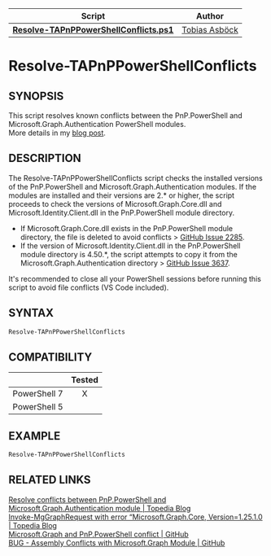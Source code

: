 | Script                                                      | Author       | 
| ------------------------------------------------------------ | ------------ | 
| **[Resolve-TAPnPPowerShellConflicts.ps1](/Scripts/Resolve-TAPnPPowerShellConflicts.ps1)** | [Tobias Asböck](https://www.linkedin.com/in/tobiasasboeck/)
# Resolve-TAPnPPowerShellConflicts

## SYNOPSIS
This script resolves known conflicts between the PnP.PowerShell and Microsoft.Graph.Authentication PowerShell modules.   
More details in my [blog post](https://blog-en.topedia.com/2024/04/resolve-conflicts-between-pnppowershell-and-microsoftgraphauthentication-module). 

## DESCRIPTION
The Resolve-TAPnPPowerShellConflicts script checks the installed versions of the PnP.PowerShell and Microsoft.Graph.Authentication modules. 
If the modules are installed and their versions are 2.* or higher, the script proceeds to check the versions of Microsoft.Graph.Core.dll and Microsoft.Identity.Client.dll in the PnP.PowerShell module directory.
  - If Microsoft.Graph.Core.dll exists in the PnP.PowerShell module directory, the file is deleted to avoid conflicts > [GitHub Issue 2285](https://github.com/microsoftgraph/msgraph-sdk-powershell/issues/2285). 
  - If the version of Microsoft.Identity.Client.dll in the PnP.PowerShell module directory is 4.50.*, the script attempts to copy it from the Microsoft.Graph.Authentication directory > [GitHub Issue 3637](https://github.com/pnp/powershell/issues/3637).  

It's recommended to close all your PowerShell sessions before running this script to avoid file conflicts (VS Code included).

## SYNTAX

```powershell
Resolve-TAPnPPowerShellConflicts
```

## COMPATIBILITY
|              | Tested |
| :----------: | :----: |
| PowerShell 7 |   X    |
| PowerShell 5 |        |

## EXAMPLE
```powershell
Resolve-TAPnPPowerShellConflicts
```  

## RELATED LINKS

[Resolve conflicts between PnP.PowerShell and Microsoft.Graph.Authentication module | Topedia Blog](https://blog-en.topedia.com/2024/04/resolve-conflicts-between-pnppowershell-and-microsoftgraphauthentication-module)   
[Invoke-MgGraphRequest with error “Microsoft.Graph.Core, Version=1.25.1.0 | Topedia Blog](https://blog-en.topedia.com/2024/02/invoke-mggraphrequest-with-error-microsoft-graph-core-version-12510/)   
[Microsoft.Graph and PnP.PowerShell conflict | GitHub](https://github.com/microsoftgraph/msgraph-sdk-powershell/issues/2285)    
[BUG - Assembly Conflicts with Microsoft.Graph Module | GitHub](https://github.com/pnp/powershell/issues/3637)  